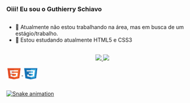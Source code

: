 ### Oiii! Eu sou o Guthierry Schiavo
##
- 🔭 Atualmente não estou trabalhando na área, mas em busca de um estágio/trabalho.
- 🌱 Estou estudando atualmente HTML5 e CSS3
##
<div align="center">
  <a href="https://github.com/guthierryschiavo">
  <img height="48%" src="https://github-readme-stats.vercel.app/api?username=guthierryschiavo&show_icons=true&theme=algolia&include_all_commits=true&count_private=true"/>
  <img height="48%" src="https://github-readme-stats.vercel.app/api/top-langs/?username=guthierryschiavo&layout=compact&langs_count=7&theme=algolia"/>
</div>

<div style="display: inline_block"><br>
  <!--<img align="center" alt="Rafa-Js" height="30" width="40" src="https://raw.githubusercontent.com/devicons/devicon/master/icons/javascript/javascript-plain.svg">
  <img align="center" alt="Rafa-Ts" height="30" width="40" src="https://raw.githubusercontent.com/devicons/devicon/master/icons/typescript/typescript-plain.svg">
  <img align="center" alt="Rafa-React" height="30" width="40" src="https://raw.githubusercontent.com/devicons/devicon/master/icons/react/react-original.svg"> -->
  <img align="center" alt="Gut-HTML" height="30" width="40" src="https://raw.githubusercontent.com/devicons/devicon/master/icons/html5/html5-original.svg">
  <img align="center" alt="Gut-CSS" height="30" width="40" src="https://raw.githubusercontent.com/devicons/devicon/master/icons/css3/css3-original.svg">
  <!--<img align="center" alt="Rafa-Python" height="30" width="40" src="https://raw.githubusercontent.com/devicons/devicon/master/icons/python/python-original.svg">
  <img align="center" alt="Rafa-Csharp" height="30" width="40" src="https://raw.githubusercontent.com/devicons/devicon/master/icons/csharp/csharp-original.svg">
  <img align="right" alt="Rafa-pic" height="150" style="border-radius:50px;" src="https://media.discordapp.net/attachments/639956127056134178/890373478988013628/Publicacoes_Instagram_1_1.png?width=676&height=676"> -->
  </div>

  ##
   
  ![Snake animation](https://github.com/guthierryschiavo/guthierryschiavo/blob/output/github-contribution-grid-snake.svg)

  

